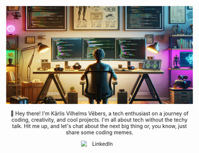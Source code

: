 <div align="center">
  <img
    src="ai.png"
    title="Just an Image"
    style="display: inline-block; margin: 0 auto; width: 804px;">


  <p>
  👋 Hey there! I'm Kārlis Vilhelms Vēbers, a tech enthusiast on a journey of coding, creativity, and cool projects.
  I'm all about tech without the techy talk. Hit me up, and let's chat about the next big thing or, you know, just share some coding memes.
  </p>

  <div align="center">
  <p>
    <a href="https://www.linkedin.com/in/karlisvebers/" target="_blank">
      <img
        src="https://github.com/kvebers/kvebers/assets/49612380/a8d6bc86-9501-4684-aed9-c70b5fbdf755"
        title="LinkedIn"
        style="display: inline-block; margin: 0 auto; width: 100px;"
      >
    </a>
  </p>

</div>
